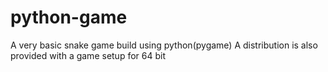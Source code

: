 # python-game
A very basic snake game build using python(pygame)
A distribution is also provided with a game setup for 64 bit
